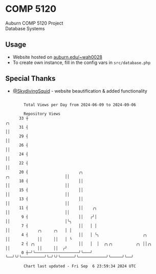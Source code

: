 # COMP 5120
Auburn COMP 5120 Project  
Database Systems

## Usage
- Website hosted on [auburn.edu/~wah0028](https://webhome.auburn.edu/~wah0028/)
- To create own instance, fill in the config vars in `src/database.php`

## Special Thanks
- [@SkydivingSquid](https://github.com/SkydivingSquid) - website beautification & added functionality

```

        Total Views per Day from 2024-06-09 to 2024-09-06

        Repository Views
      33 ┼                                                                                      ╭╮
      31 ┤                                                                                      ││
      29 ┤                                                                                      ││
      26 ┤                                                                                      ││
      24 ┤                                                                                      ││
      22 ┤                                                                                      ││
      20 ┤                      ╭╮                                    ╭╮                        ││
      18 ┤                      ││                                    ││                        ││
      15 ┤                      ││                                    ││                        ││
      13 ┤                      ││                                    ││                        ││
      11 ┤                      ││    ╭╮                              ││                        ││
       9 ┤                      ││   ╭╯│                              ││                        │╰╮
       7 ┤                      ││   │ │                              ││            ╭╮     ╭╮   │ │
       4 ┤                      ││   │ ╰╮                   ╭╮        ││            ││     ││   │ ╰
       2 ┤ ╭╮                   ││   │  │  ╭╮╭╮          ╭╮ ││╭╮      ││            ││     ││  ╭╯
       0 ┼─╯╰───────────────────╯╰───╯  ╰──╯╰╯╰──────────╯╰─╯╰╯╰──────╯╰────────────╯╰─────╯╰──╯

        Chart last updated - Fri Sep  6 23:59:34 2024 UTC
        
```
